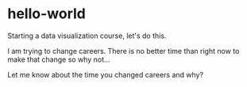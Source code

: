 # hello-world

Starting a data visualization course, let's do this. 

I am trying to change careers. There is no better time than right now to make that change so why not...

Let me know about the time you changed careers and why?
